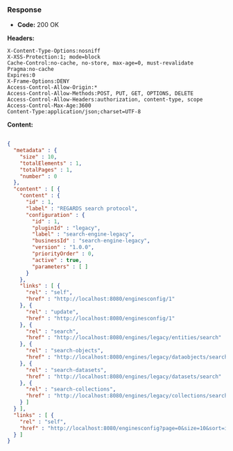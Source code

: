 ### Response

* **Code:** 200 OK

**Headers:**

`X-Content-Type-Options:nosniff`  
`X-XSS-Protection:1; mode=block`  
`Cache-Control:no-cache, no-store, max-age=0, must-revalidate`  
`Pragma:no-cache`  
`Expires:0`  
`X-Frame-Options:DENY`  
`Access-Control-Allow-Origin:*`  
`Access-Control-Allow-Methods:POST, PUT, GET, OPTIONS, DELETE`  
`Access-Control-Allow-Headers:authorization, content-type, scope`  
`Access-Control-Max-Age:3600`  
`Content-Type:application/json;charset=UTF-8`  

**Content:**

```json
    
{
  "metadata" : {
    "size" : 10,
    "totalElements" : 1,
    "totalPages" : 1,
    "number" : 0
  },
  "content" : [ {
    "content" : {
      "id" : 1,
      "label" : "REGARDS search protocol",
      "configuration" : {
        "id" : 1,
        "pluginId" : "legacy",
        "label" : "search-engine-legacy",
        "businessId" : "search-engine-legacy",
        "version" : "1.0.0",
        "priorityOrder" : 0,
        "active" : true,
        "parameters" : [ ]
      }
    },
    "links" : [ {
      "rel" : "self",
      "href" : "http://localhost:8080/enginesconfig/1"
    }, {
      "rel" : "update",
      "href" : "http://localhost:8080/enginesconfig/1"
    }, {
      "rel" : "search",
      "href" : "http://localhost:8080/engines/legacy/entities/search"
    }, {
      "rel" : "search-objects",
      "href" : "http://localhost:8080/engines/legacy/dataobjects/search"
    }, {
      "rel" : "search-datasets",
      "href" : "http://localhost:8080/engines/legacy/datasets/search"
    }, {
      "rel" : "search-collections",
      "href" : "http://localhost:8080/engines/legacy/collections/search"
    } ]
  } ],
  "links" : [ {
    "rel" : "self",
    "href" : "http://localhost:8080/enginesconfig?page=0&size=10&sort=id,asc"
  } ]
}
```
